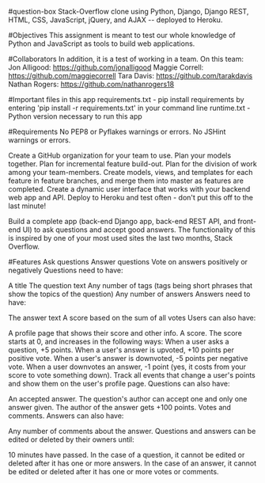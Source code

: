 #question-box
Stack-Overflow clone using Python, Django, Django REST, HTML, CSS, JavaScript, jQuery, and AJAX -- deployed to Heroku.


#Objectives
This assignment is meant to test our whole knowledge of Python and JavaScript as tools to build web applications.


#Collaborators
In addition, it is a test of working in a team. On this team:
Jon Alligood: https://github.com/jonalligood
Maggie Correll: https://github.com/maggiecorrell
Tara Davis: https://github.com/tarakdavis
Nathan Rogers: https://github.com/nathanrogers18


#Important files in this app
requirements.txt - pip install requirements by entering 'pip install -r requirements.txt' in your command line
runtime.txt - Python version necessary to run this app


#Requirements
No PEP8 or Pyflakes warnings or errors.
No JSHint warnings or errors.

Create a GitHub organization for your team to use.
Plan your models together.
Plan for incremental feature build-out.
Plan for the division of work among your team-members.
Create models, views, and templates for each feature in feature branches, and merge them into master as features are completed.
Create a dynamic user interface that works with your backend web app and API.
Deploy to Heroku and test often - don't put this off to the last minute!

Build a complete app (back-end Django app, back-end REST API, and front-end UI) to ask questions and accept good answers. The functionality of this is inspired by one of your most used sites the last two months, Stack Overflow.


#Features
Ask questions
Answer questions
Vote on answers positively or negatively
Questions need to have:

A title
The question text
Any number of tags (tags being short phrases that show the topics of the question)
Any number of answers
Answers need to have:

The answer text
A score based on the sum of all votes
Users can also have:

A profile page that shows their score and other info.
A score. The score starts at 0, and increases in the following ways:
When a user asks a question, +5 points.
When a user's answer is upvoted, +10 points per positive vote.
When a user's answer is downvoted, -5 points per negative vote.
When a user downvotes an answer, -1 point (yes, it costs from your score to vote something down).
Track all events that change a user's points and show them on the user's profile page.
Questions can also have:

An accepted answer. The question's author can accept one and only one answer given. The author of the answer gets +100 points.
Votes and comments.
Answers can also have:

Any number of comments about the answer.
Questions and answers can be edited or deleted by their owners until:

10 minutes have passed.
In the case of a question, it cannot be edited or deleted after it has one or more answers.
In the case of an answer, it cannot be edited or deleted after it has one or more votes or comments.
